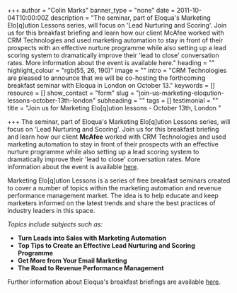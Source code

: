 +++
author = "Colin Marks"
banner_type = "none"
date = 2011-10-04T10:00:00Z
description = "The seminar, part of Eloqua's Marketing Elo[q]ution Lessons series, will focus on 'Lead Nurturing and Scoring'. Join us for this breakfast briefing and learn how our client McAfee worked with CRM Technologies and used marketing automation to stay in front of their prospects with an effective nurture programme while also setting up a lead scoring system to dramatically improve their 'lead to close' conversation rates. More information about the event is available here."
heading = ""
highlight_colour = "rgb(55, 26, 190)"
image = ""
intro = "CRM Technologies are pleased to announce that we will be co-hosting the forthcoming breakfast seminar with Eloqua in London on October 13."
keywords = []
resource = []
show_contact = "form"
slug = "join-us-marketing-eloqution-lessons-october-13th-london"
subheading = ""
tags = []
testimonial = ""
title = "Join us for Marketing Elo[q]ution lessons - October 13th, London "

+++
The seminar, part of Eloqua's Marketing Elo\[q\]ution Lessons series, will focus on 'Lead Nurturing and Scoring'. Join us for this breakfast briefing and learn how our client **McAfee** worked with CRM Technologies and used marketing automation to stay in front of their prospects with an effective nurture programme while also setting up a lead scoring system to dramatically improve their 'lead to close' conversation rates. More information about the event is available [here](http://eloqution.eloqua.com/?elqPURLPage=3769).

Marketing Elo\[q\]ution Lessons is a series of free breakfast seminars created to cover a number of topics within the marketing automation and revenue performance management market. The idea is to help educate and keep marketers informed on the latest trends and share the best practices of industry leaders in this space.

_Topics include subjects such as:_

* **Turn Leads into Sales with Marketing Automation**
* **Top Tips to Create an Effective Lead Nurturing and Scoring Programme**
* **Get More from Your Email Marketing**
* **The Road to Revenue Performance Management**

Further information about Eloqua's breakfast briefings are available [here](http://eloqution.eloqua.com/).